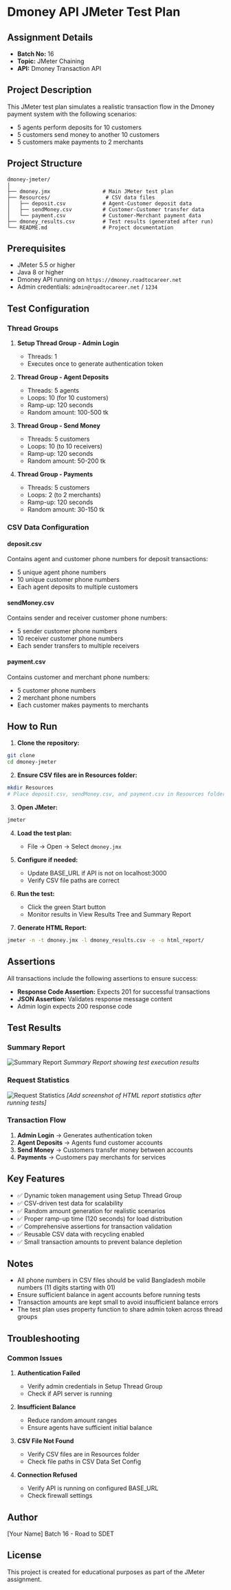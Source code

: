 # Dmoney API JMeter Test Plan

## Assignment Details
- **Batch No:** 16
- **Topic:** JMeter Chaining
- **API:** Dmoney Transaction API

## Project Description
This JMeter test plan simulates a realistic transaction flow in the Dmoney payment system with the following scenarios:
- 5 agents perform deposits for 10 customers
- 5 customers send money to another 10 customers
- 5 customers make payments to 2 merchants

## Project Structure
```
dmoney-jmeter/
│
├── dmoney.jmx                 # Main JMeter test plan
├── Resources/                  # CSV data files
│   ├── deposit.csv            # Agent-Customer deposit data
│   ├── sendMoney.csv          # Customer-Customer transfer data
│   └── payment.csv            # Customer-Merchant payment data
├── dmoney_results.csv         # Test results (generated after run)
└── README.md                  # Project documentation
```

## Prerequisites
- JMeter 5.5 or higher
- Java 8 or higher
- Dmoney API running on `https://dmoney.roadtocareer.net`
- Admin credentials: `admin@roadtocareer.net` / `1234`

## Test Configuration

### Thread Groups
1. **Setup Thread Group - Admin Login**
   - Threads: 1
   - Executes once to generate authentication token

2. **Thread Group - Agent Deposits**
   - Threads: 5 agents
   - Loops: 10 (for 10 customers)
   - Ramp-up: 120 seconds
   - Random amount: 100-500 tk

3. **Thread Group - Send Money**
   - Threads: 5 customers
   - Loops: 10 (to 10 receivers)
   - Ramp-up: 120 seconds
   - Random amount: 50-200 tk

4. **Thread Group - Payments**
   - Threads: 5 customers
   - Loops: 2 (to 2 merchants)
   - Ramp-up: 120 seconds
   - Random amount: 30-150 tk

### CSV Data Configuration

#### deposit.csv
Contains agent and customer phone numbers for deposit transactions:
- 5 unique agent phone numbers
- 10 unique customer phone numbers
- Each agent deposits to multiple customers

#### sendMoney.csv
Contains sender and receiver customer phone numbers:
- 5 sender customer phone numbers
- 10 receiver customer phone numbers
- Each sender transfers to multiple receivers

#### payment.csv
Contains customer and merchant phone numbers:
- 5 customer phone numbers
- 2 merchant phone numbers
- Each customer makes payments to merchants

## How to Run

1. **Clone the repository:**
```bash
git clone
cd dmoney-jmeter
```

2. **Ensure CSV files are in Resources folder:**
```bash
mkdir Resources
# Place deposit.csv, sendMoney.csv, and payment.csv in Resources folder
```

3. **Open JMeter:**
```bash
jmeter
```

4. **Load the test plan:**
   - File → Open → Select `dmoney.jmx`

5. **Configure if needed:**
   - Update BASE_URL if API is not on localhost:3000
   - Verify CSV file paths are correct

6. **Run the test:**
   - Click the green Start button
   - Monitor results in View Results Tree and Summary Report

7. **Generate HTML Report:**
```bash
jmeter -n -t dmoney.jmx -l dmoney_results.csv -e -o html_report/
```

## Assertions
All transactions include the following assertions to ensure success:
- **Response Code Assertion:** Expects 201 for successful transactions
- **JSON Assertion:** Validates response message content
- Admin login expects 200 response code

## Test Results

### Summary Report
![Summary Report](Screenshot_1.png)
*Summary Report showing test execution results*


### Request Statistics
![Request Statistics](Screenshot_2.png)
*[Add screenshot of HTML report statistics after running tests]*

### Transaction Flow
1. **Admin Login** → Generates authentication token
2. **Agent Deposits** → Agents fund customer accounts
3. **Send Money** → Customers transfer money between accounts
4. **Payments** → Customers pay merchants for services

## Key Features
- ✅ Dynamic token management using Setup Thread Group
- ✅ CSV-driven test data for scalability
- ✅ Random amount generation for realistic scenarios
- ✅ Proper ramp-up time (120 seconds) for load distribution
- ✅ Comprehensive assertions for transaction validation
- ✅ Reusable CSV data with recycling enabled
- ✅ Small transaction amounts to prevent balance depletion

## Notes
- All phone numbers in CSV files should be valid Bangladesh mobile numbers (11 digits starting with 01)
- Ensure sufficient balance in agent accounts before running tests
- Transaction amounts are kept small to avoid insufficient balance errors
- The test plan uses property function to share admin token across thread groups

## Troubleshooting

### Common Issues
1. **Authentication Failed**
   - Verify admin credentials in Setup Thread Group
   - Check if API server is running

2. **Insufficient Balance**
   - Reduce random amount ranges
   - Ensure agents have sufficient initial balance

3. **CSV File Not Found**
   - Verify CSV files are in Resources folder
   - Check file paths in CSV Data Set Config

4. **Connection Refused**
   - Verify API is running on configured BASE_URL
   - Check firewall settings

## Author
[Your Name]
Batch 16 - Road to SDET

## License
This project is created for educational purposes as part of the JMeter assignment.